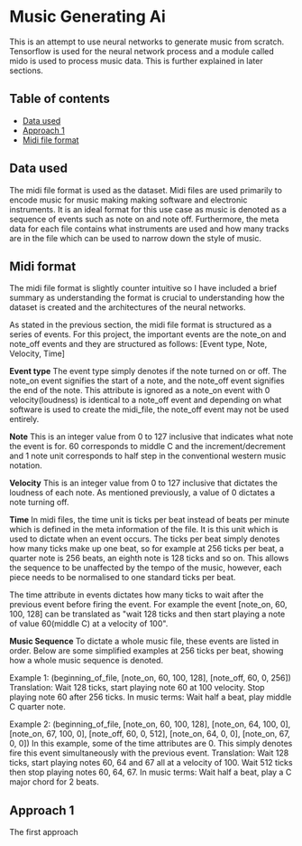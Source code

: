 # Music Generating Ai
This is an attempt to use neural networks to generate music from scratch. Tensorflow is used for the neural network process and a module called mido is used to process music data. This is further explained in later sections.

## Table of contents
- [Data used](#data_used)
- [Approach 1](#approach_1)
- [Midi file format](#Midi_format)


## Data used
The midi file format is used as the dataset. Midi files are used primarily to encode music for music making making software and electronic instruments. It is an ideal format for this use case as music is denoted as a sequence of events such as note on and note off. Furthermore, the meta data for each file contains what instruments are used and how many tracks are in the file which can be used to narrow down the style of music.

## Midi format
The midi file format is slightly counter intuitive so I have included a brief summary as understanding the format is crucial to understanding how the dataset is created and the architectures of the neural networks.

As stated in the previous section, the midi file format is structured as a series of events.
For this project, the important events are the note_on and note_off events and they are structured as follows:
[Event type, Note,  Velocity, Time]

**Event type**
The event type simply denotes if the note turned on or off. The note_on event signifies the start of a note, and the note_off event signifies the end of the note. This attribute is ignored as a note_on event with 0 velocity(loudness) is identical to a note_off event and depending on what software is used to create the midi_file, the note_off event may not be used entirely.

**Note**
This is an integer value from 0 to 127 inclusive that indicates what note the event is for. 60 corresponds to middle C and the increment/decrement and 1 note unit corresponds to half step in the conventional western music notation.

**Velocity**
This is an integer value from 0 to 127 inclusive that dictates the loudness of each note. As mentioned previously, a value of 0 dictates a note turning off.

**Time**
In midi files, the time unit is ticks per beat instead of beats per minute which is defined in the meta information of the file. It is this unit which is used to dictate when an event occurs. The ticks per beat simply denotes how many ticks make up one beat, so for example at 256 ticks per beat, a quarter note is 256 beats, an eighth note is 128 ticks and so on. This allows the sequence to be unaffected by the tempo of the music, however, each piece needs to be normalised to one standard ticks per beat.

The time attribute in events dictates how many ticks to wait after the previous event before firing the event. For example the event [note_on, 60, 100, 128] can be translated as "wait 128 ticks and then start playing a note of value 60(middle C) at a velocity of 100".

**Music Sequence**
To dictate a whole music file, these events are listed in order.
Below are some simplified examples at 256 ticks per beat, showing how a whole music sequence is denoted.

Example 1:
(beginning_of_file, [note_on, 60, 100, 128], [note_off, 60, 0, 256])
Translation: Wait 128 ticks, start playing note 60 at 100 velocity. Stop playing note 60 after 256 ticks.
In music terms: Wait half a beat, play middle C quarter note.

Example 2:
(beginning_of_file, [note_on, 60, 100, 128], [note_on, 64, 100, 0], [note_on, 67, 100, 0], [note_off, 60, 0, 512], [note_on, 64, 0, 0], [note_on, 67, 0, 0])
In this example, some of the time attributes are 0. This simply denotes fire this event simultaneously with the previous event.
Translation: Wait 128 ticks, start playing notes 60, 64 and 67 all at a velocity of 100. Wait 512 ticks then stop playing notes 60, 64, 67.
In music terms: Wait half a beat, play a C major chord for 2 beats.

## Approach 1

The first approach 


